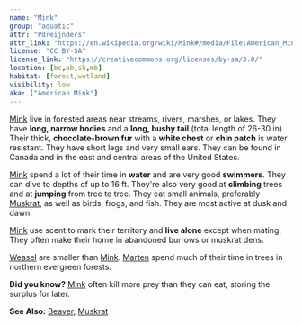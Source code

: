 ```yaml
---
name: "Mink"
group: "aquatic"
attr: "Pdreijnders"
attr_link: "https://en.wikipedia.org/wiki/Mink#/media/File:American_Mink.jpg"
license: "CC BY-SA"
license_link: "https://creativecommons.org/licenses/by-sa/3.0/"
location: [bc,ab,sk,mb]
habitat: [forest,wetland]
visibility: low
aka: ["American Mink"]
---
```

[Mink](/animals/mink/) live in forested areas near streams, rivers, marshes, or lakes. They have **long, narrow bodies** and a **long, bushy tail** (total length of 26-30 in). Their thick, **chocolate-brown fur** with a **white chest** or **chin patch** is water resistant. They have short legs and very small ears. They can be found in Canada and in the east and central areas of the United States.

[Mink](/animals/mink/) spend a lot of their time in **water** and are very good **swimmers**. They can dive to depths of up to 16 ft. They're also very good at **climbing** trees and at **jumping** from tree to tree. They eat small animals, preferably [Muskrat](/animals/muskrat/), as well as birds, frogs, and fish. They are most active at dusk and dawn.

[Mink](/animals/mink/) use scent to mark their territory and **live alone** except when mating. They often make their home in abandoned burrows or muskrat dens.

[Weasel](/animals/weasel/) are smaller than [Mink](/animals/mink/). [Marten](/animals/marten/) spend much of their time in trees in northern evergreen forests.

**Did you know?** [Mink](/animals/mink/) often kill more prey than they can eat, storing the surplus for later.

<!-- generated, do not edit -->
**See Also:**
[Beaver](/animals/beaver/),
[Muskrat](/animals/muskrat/)
